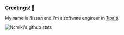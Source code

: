 ### Greetings! 🤘

My name is Nissan and I'm a software engineer in [Tipalti](https://www.tipalti.com).

![Nomiki's github stats](https://github-readme-stats.vercel.app/api?username=Nomiki&show_icons=true)


<!--
**Nomiki/Nomiki** is a ✨ _special_ ✨ repository because its `README.md` (this file) appears on your GitHub profile.

Here are some ideas to get you started:

- 🔭 I’m currently working on ...
- 🌱 I’m currently learning ...
- 👯 I’m looking to collaborate on ...
- 🤔 I’m looking for help with ...
- 💬 Ask me about ...
- 📫 How to reach me: ...
- 😄 Pronouns: ...
- ⚡ Fun fact: ...
-->
